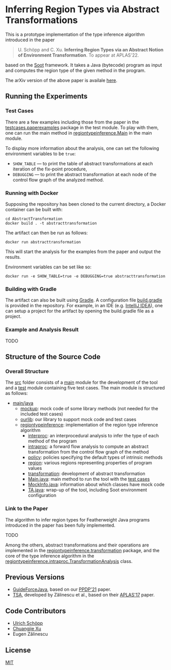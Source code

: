 # Inferring Region Types via Abstract Transformations

This is a prototype implementation of the type inference algorithm introduced in the paper

> U. Schöpp and C. Xu. **Inferring Region Types via an Abstract Notion of Environment Transformation**. To appear at APLAS'22.

based on the [Soot](http://soot-oss.github.io/soot/) framework. It takes a Java (bytecode) program as input and computes the region type of the given method in the program.

The arXiv version of the above paper is availale [here](https://arxiv.org/abs/2209.02147).

## Running the Experiments

### Test Cases
There are a few examples including those from the paper in the [testcases.paperexamples](src/test/java/testcases/paperexamples/) package in the test module. To play with them, one can run the main method in [regiontypeinference.Main](src/main/java/regiontypeinference/Main.java) in the main module.

To display more information about the analysis, one can set the following environment variables to be `true`:
- `SHOW_TABLE` &mdash; to print the table of abstract transformations at each iteration of the fix-point procedure,
- `DEBUGGING` &mdash; to print the abstract transformation at each node of the control flow graph of the analyzed method.

### Running with Docker

Supposing the repository has been cloned to the current directory, a Docker container can be built with:

```
cd AbstractTransformation
docker build . -t abstracttransformation
```

The artifact can then be run as follows:

```
docker run abstracttransformation
```

This will start the analysis for the examples from the paper and output the results.

Environment variables can be set like so:
```
docker run -e SHOW_TABLE=true -e DEBUGGING=true abstracttransformation
```

### Building with Gradle

The artifact can also be built using [Gradle](https://gradle.org/). A configuration file [build.gradle](build.gradle) is provided in the repository. For example, in an IDE (e.g. [IntelliJ IDEA](https://www.jetbrains.com/idea/)), one can setup a project for the artifact by opening the build.gradle file as a project.

### Example and Analysis Result
TODO

## Structure of the Source Code

### Overall Structure
The [src](src) folder consists of a [main](src/main) module for the development of the tool and a [test](src/test) module containing five test cases. The main module is structured as follows:
* [main/java](src/main/java)
  * [mockup](src/main/java/mockup): mock code of some library methods (not needed for the included test cases)
  * [ourlib](src/main/java/ourlib): our library to support mock code and test cases
  * [regiontypeinference](src/main/java/regiontypeinference): implementation of the region type inference algorithm
    * [interproc](src/main/java/regiontypeinference/interproc): an interprocedural analysis to infer the type of each method of the program
    * [intraproc](src/main/java/regiontypeinference/intraproc): a forward flow analysis to compute an abstract transformation from the control flow graph of the method
    * [policy](src/main/java/regiontypeinference/policy): policies specifying the default types of intrinsic methods
    * [region](src/main/java/regiontypeinference/region): various regions representing properties of program values
    * [transformation](src/main/java/regiontypeinference/transformation): development of abstract transformation
    * [Main.java](src/main/java/regiontypeinference/Main.java): main method to run the tool with the [test cases](src/test/java/testcases/paperexamples)
    * [MockInfo.java](src/main/java/regiontypeinference/MockInfo.java): information about which classes have mock code
    * [TA.java](src/main/java/regiontypeinference/TA.java): wrap-up of the tool, including Soot environment configuration

### Link to the Paper
The algorithm to infer region types for Featherweight Java programs introduced in the paper has been fully implemented.

TODO

Among the others, abstract transformations and their operations are implemented in the
[regiontypeinference.transformation](src/main/java/regiontypeinference/transformation/)
package, and the core of the type inference algorithm in the
[regiontypeinference.intraproc.TransformationAnalysis](src/main/java/regiontypeinference/intraproc/TransformationAnalysis.java)
class.

## Previous Versions
- [GuideForceJava](https://github.com/cj-xu/GuideForceJava), based on our [PPDP'21](https://dl.acm.org/doi/10.1145/3479394.3479413) paper.
- [TSA](https://github.com/ezal/TSA), developed by Zălinescu et al., based on their [APLAS'17](https://doi.org/10.1007/978-3-319-71237-6_5) paper.

## Code Contributors
- [Ulrich Schöpp](https://ulrichschoepp.de/)
- [Chuangjie Xu](https://cj-xu.github.io/)
- Eugen Zălinescu

## License
[MIT](LICENSE.md)
